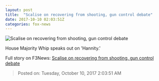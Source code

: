 ```yaml
---
layout: post
title:  "Scalise on recovering from shooting, gun control debate"
date: 2017-10-10 02:03:51Z
categories: fox-news
---
```


![Scalise on recovering from shooting, gun control debate](http://a57.foxnews.com/media2.foxnews.com/BrightCove/694940094001/2017/10/10/640/360/694940094001_5603556269001_5603513972001-vs.jpg)

House Majority Whip speaks out on 'Hannity.'


Full story on F3News: [Scalise on recovering from shooting, gun control debate](http://www.f3nws.com/n/GyQp2B)

> Posted on: Tuesday, October 10, 2017 2:03:51 AM
